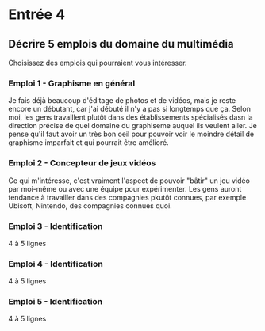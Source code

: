 # Entrée 4
## Décrire 5 emplois du domaine du multimédia
Choisissez des emplois qui pourraient vous intéresser. 

### Emploi 1 - Graphisme en général

Je fais déjà beaucoup d'éditage de photos et de vidéos, mais je reste encore un débutant, car j'ai débuté il n'y a pas si longtemps que ça. Selon moi, les gens travaillent plutôt dans des établissements spécialisés dasn la direction précise de quel domaine du graphiseme auquel ils veulent aller. Je pense qu'il faut avoir un très bon oeil pour pouvoir voir le moindre détail de graphisme imparfait et qui pourrait être amélioré.    

### Emploi 2 - Concepteur de jeux vidéos
Ce qui m'intéresse, c'est vraiment l'aspect de pouvoir "bâtir" un jeu vidéo par moi-même ou avec une équipe pour expérimenter. Les gens auront tendance à travailler dans des compagnies pkutôt connues, par exemple Ubisoft, Nintendo, des compagnies connues quoi.

### Emploi 3 - Identification
4 à 5 lignes 

### Emploi 4 - Identification
4 à 5 lignes

### Emploi 5 - Identification
4 à 5 lignes


